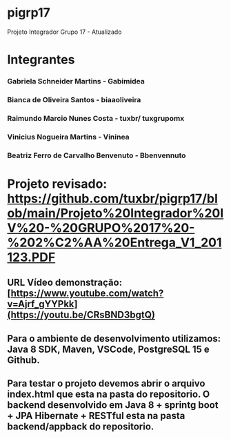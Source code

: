 # pigrp17
Projeto Integrador Grupo 17 - Atualizado

# Integrantes
### Gabriela Schneider Martins - Gabimidea
### Bianca de Oliveira Santos - biaaoliveira
### Raimundo Marcio Nunes Costa - tuxbr/ tuxgrupomx
### Vinicius Nogueira Martins - Vininea
### Beatriz Ferro de Carvalho Benvenuto - Bbenvennuto

# Projeto revisado: https://github.com/tuxbr/pigrp17/blob/main/Projeto%20Integrador%20IV%20-%20GRUPO%2017%20-%202%C2%AA%20Entrega_V1_201123.PDF

## URL Vídeo demonstração: [https://www.youtube.com/watch?v=Ajrf_gYYPkk](https://youtu.be/CRsBND3bgtQ)
## Para o ambiente de desenvolvimento utilizamos: Java 8 SDK, Maven, VSCode, PostgreSQL 15 e Github.
## Para testar o projeto devemos abrir o arquivo index.html que esta na pasta do repositorio. O backend desenvolvido em Java 8 + sprintg boot + JPA Hibernate + RESTful esta na pasta backend/appback do repositorio.
